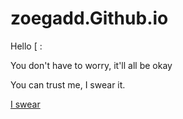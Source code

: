 # zoegadd.Github.io

<html>

<head></head>

<body>
  <p>Hello [ :</p>
  <p>You don't have to worry, it'll all be okay</p>
  <p>You can trust me, I swear it.</p>

[I swear](https://t3.ftcdn.net/jpg/01/12/43/90/360_F_112439016_DkgjEftsYWLvlYtyl7gVJo1H9ik7wu1z.jpg)
  
</body>
  
</html>
